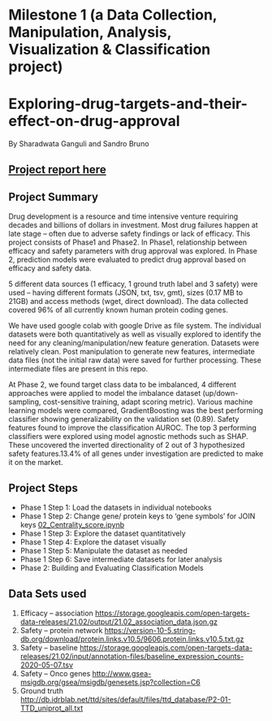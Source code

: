# Milestone 1 (a Data Collection, Manipulation, Analysis, Visualization & Classification project)
# Exploring-drug-targets-and-their-effect-on-drug-approval
By Sharadwata Ganguli and Sandro Bruno

## <a href="https://github.com/s-ganguli/Exploring-drug-targets-and-their-effect-on-drug-approval/blob/main/17-sganguli-brunosa.pdf"> Project report here</a>


## Project Summary
Drug development is a resource and time intensive venture requiring decades and billions of dollars in investment. Most drug failures happen at late stage – often due to adverse safety findings or lack of efficacy. This project consists of Phase1 and Phase2. In Phase1, relationship between efficacy and safety parameters with drug approval was explored. In Phase 2, prediction models were evaluated to predict drug approval based on efficacy and safety data.

5 different data sources (1 efficacy, 1 ground truth label and 3 safety) were used – having different formats (JSON, txt, tsv, gmt), sizes (0.17 MB to 21GB) and access
methods (wget, direct download). The data collected covered 96% of all currently known human protein coding genes.

We have used google colab with google Drive as file system. The individual datasets were both quantitatively as well as visually explored to identify the need for any
cleaning/manipulation/new feature generation. Datasets were relatively clean. Post manipulation to generate new features, intermediate data files (not the initial raw data) were saved for further processing. These intermediate files are present in this repo.

At Phase 2, we found target class data to be imbalanced, 4 different approaches were applied to model the imbalance dataset (up/down-sampling, cost-sensitive training, adapt scoring metric). Various machine learning models were compared, GradientBoosting was the best performing classifier showing generalizability on the validation set (0.89). Safety features found to improve the classification AUROC. The top 3 performing classifiers were explored using model agnostic methods such as SHAP. These
uncovered the inverted directionality of 2 out of 3 hypothesized safety features.13.4% of all genes under investigation are predicted to make it on the market.


## Project Steps
* Phase 1 Step 1: Load the datasets in individual notebooks
* Phase 1 Step 2: Change gene/ protein keys to ‘gene symbols’ for JOIN keys <a href="https://github.com/s-ganguli/Exploring-drug-targets-and-their-effect-on-drug-approval/blob/main/02_Centrality_score.ipynb
">02_Centrality_score.ipynb</a>
* Phase 1 Step 3: Explore the dataset quantitatively
* Phase 1 Step 4: Explore the dataset visually
* Phase 1 Step 5: Manipulate the dataset as needed
* Phase 1 Step 6: Save intermediate datasets for later analysis
* Phase 2: Building and Evaluating Classification Models 


## Data Sets used
1. Efficacy –  association	https://storage.googleapis.com/open-targets-data-releases/21.02/output/21.02_association_data.json.gz
2. Safety – protein  network	https://version-10-5.string-db.org/download/protein.links.v10.5/9606.protein.links.v10.5.txt.gz
3. Safety – baseline	https://storage.googleapis.com/open-targets-data-releases/21.02/input/annotation-files/baseline_expression_counts-2020-05-07.tsv
4. Safety –  Onco genes	http://www.gsea-msigdb.org/gsea/msigdb/genesets.jsp?collection=C6
5. Ground truth	http://db.idrblab.net/ttd/sites/default/files/ttd_database/P2-01-TTD_uniprot_all.txt
